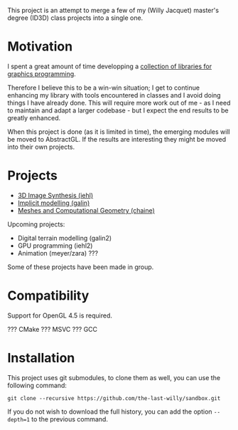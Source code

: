 This project is an attempt to merge a few of my (Willy Jacquet) master's degree (ID3D) class projects into a single one.

# Motivation

I spent a great amount of time developping a [collection of libraries for graphics programming](https://github.com/the-last-willy/abstractgl).

Therefore I believe this to be a win-win situation; I get to continue enhancing my library with tools encountered in classes and I avoid doing things I have already done. This will require more work out of me - as I need to maintain and adapt a larger codebase - but I expect the end results to be greatly enhanced.

When this project is done (as it is limited in time), the emerging modules will be moved to AbstractGL.
If the results are interesting they might be moved into their own projects.

# Projects

- [3D Image Synthesis (iehl)](iehl)
- [Implicit modelling (galin)](galin)
- [Meshes and Computational Geometry (chaine)](chaine)

Upcoming projects:
- Digital terrain modelling (galin2)
- GPU programming (iehl2)
- Animation (meyer/zara) ???

Some of these projects have been made in group.

# Compatibility

Support for OpenGL 4.5 is required.

??? CMake
??? MSVC
??? GCC

# Installation

This project uses git submodules, to clone them as well, you can use the following command:

```
git clone --recursive https://github.com/the-last-willy/sandbox.git
```

If you do not wish to download the full history, you can add the option `--depth=1` to the previous command.
